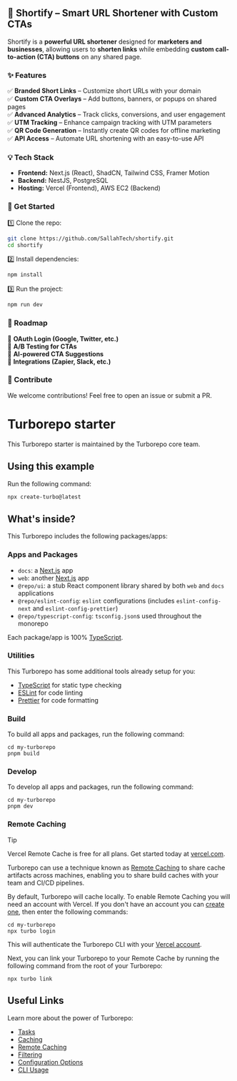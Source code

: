 ## **🚀 Shortify – Smart URL Shortener with Custom CTAs**  

Shortify is a **powerful URL shortener** designed for **marketers and businesses**, allowing users to **shorten links** while embedding **custom call-to-action (CTA) buttons** on any shared page.  

### **✨ Features**  
✅ **Branded Short Links** – Customize short URLs with your domain  
✅ **Custom CTA Overlays** – Add buttons, banners, or popups on shared pages  
✅ **Advanced Analytics** – Track clicks, conversions, and user engagement  
✅ **UTM Tracking** – Enhance campaign tracking with UTM parameters  
✅ **QR Code Generation** – Instantly create QR codes for offline marketing  
✅ **API Access** – Automate URL shortening with an easy-to-use API  

### **💡 Tech Stack**  
- **Frontend:** Next.js (React), ShadCN, Tailwind CSS, Framer Motion  
- **Backend:** NestJS, PostgreSQL  
- **Hosting:** Vercel (Frontend), AWS EC2 (Backend)  

### **🚀 Get Started**  
1️⃣ Clone the repo:  
```sh
git clone https://github.com/SallahTech/shortify.git
cd shortify
```
2️⃣ Install dependencies:  
```sh
npm install
```
3️⃣ Run the project:  
```sh
npm run dev
```

### **📌 Roadmap**  
🔹 **OAuth Login (Google, Twitter, etc.)**  
🔹 **A/B Testing for CTAs**  
🔹 **AI-powered CTA Suggestions**  
🔹 **Integrations (Zapier, Slack, etc.)**  

### **🤝 Contribute**  
We welcome contributions! Feel free to open an issue or submit a PR.  


# Turborepo starter

This Turborepo starter is maintained by the Turborepo core team.

## Using this example

Run the following command:

```sh
npx create-turbo@latest
```

## What's inside?

This Turborepo includes the following packages/apps:

### Apps and Packages

- `docs`: a [Next.js](https://nextjs.org/) app
- `web`: another [Next.js](https://nextjs.org/) app
- `@repo/ui`: a stub React component library shared by both `web` and `docs` applications
- `@repo/eslint-config`: `eslint` configurations (includes `eslint-config-next` and `eslint-config-prettier`)
- `@repo/typescript-config`: `tsconfig.json`s used throughout the monorepo

Each package/app is 100% [TypeScript](https://www.typescriptlang.org/).

### Utilities

This Turborepo has some additional tools already setup for you:

- [TypeScript](https://www.typescriptlang.org/) for static type checking
- [ESLint](https://eslint.org/) for code linting
- [Prettier](https://prettier.io) for code formatting

### Build

To build all apps and packages, run the following command:

```
cd my-turborepo
pnpm build
```

### Develop

To develop all apps and packages, run the following command:

```
cd my-turborepo
pnpm dev
```

### Remote Caching

> [!TIP]
> Vercel Remote Cache is free for all plans. Get started today at [vercel.com](https://vercel.com/signup?/signup?utm_source=remote-cache-sdk&utm_campaign=free_remote_cache).

Turborepo can use a technique known as [Remote Caching](https://turbo.build/docs/core-concepts/remote-caching) to share cache artifacts across machines, enabling you to share build caches with your team and CI/CD pipelines.

By default, Turborepo will cache locally. To enable Remote Caching you will need an account with Vercel. If you don't have an account you can [create one](https://vercel.com/signup?utm_source=turborepo-examples), then enter the following commands:

```
cd my-turborepo
npx turbo login
```

This will authenticate the Turborepo CLI with your [Vercel account](https://vercel.com/docs/concepts/personal-accounts/overview).

Next, you can link your Turborepo to your Remote Cache by running the following command from the root of your Turborepo:

```
npx turbo link
```

## Useful Links

Learn more about the power of Turborepo:

- [Tasks](https://turbo.build/docs/core-concepts/monorepos/running-tasks)
- [Caching](https://turbo.build/docs/core-concepts/caching)
- [Remote Caching](https://turbo.build/docs/core-concepts/remote-caching)
- [Filtering](https://turbo.build/docs/core-concepts/monorepos/filtering)
- [Configuration Options](https://turbo.build/docs/reference/configuration)
- [CLI Usage](https://turbo.build/docs/reference/command-line-reference)
